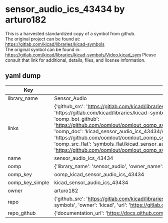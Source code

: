 # sensor_audio_ics_43434 by arturo182  
This is a harvested standardized copy of a symbol from github.  
The original project can be found at:  
https://gitlab.com/kicad/libraries/kicad-symbols  
The original symbol can be found in:
https://gitlab.com/kicad/libraries/kicad-symbols/Video.kicad_sym
Please consult that link for additional, details, files, and license information.  
## yaml dump  
| Key | Value |  
| --- | --- |  
| library_name | Sensor_Audio |  
| links | {'github_src': 'https://gitlab.com/kicad/libraries/kicad-symbols/Video.kicad_sym', 'github_src_repo': 'https://gitlab.com/kicad/libraries/kicad-symbols', 'oomp_bot': 'kicad_sensor_audio_ics_43434/working', 'oomp_bot_github': 'https://github.com/oomlout/oomlout_oomp_symbol_bot/tree/main/kicad_sensor_audio_ics_43434/working', 'oomp_doc': 'kicad_sensor_audio_ics_43434/working', 'oomp_doc_github': 'https://github.com/oomlout/oomlout_oomp_symbol_doc/tree/main/kicad_sensor_audio_ics_43434/working', 'oomp_src_flat': 'symbols_flat/kicad_sensor_audio_ics_43434/working', 'oomp_src_flat_github': 'https://github.com/oomlout/oomlout_oomp_symbol_src/tree/main/kicad_sensor_audio_ics_43434/working'} |  
| name | sensor_audio_ics_43434 |  
| oomp | {'library_name': 'sensor_audio', 'owner_name': 'kicad', 'symbol_name': 'sensor_audio_ics_43434'} |  
| oomp_key | oomp_kicad_sensor_audio_ics_43434 |  
| oomp_key_simple | kicad_sensor_audio_ics_43434 |  
| owner | arturo182 |  
| repo | {'github_src': 'https://gitlab.com/kicad/libraries/kicad-symbols/Video.kicad_sym', 'name': 'libraries/kicad-symbols', 'owner': 'kicad', 'url': 'https://gitlab.com/kicad/libraries/kicad-symbols'} |  
| repo_github | {'documentation_url': 'https://docs.github.com/rest/repos/repos#get-a-repository', 'message': 'Not Found'} |  

